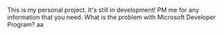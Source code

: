 This is my personal project. It's still in development!
PM me for any information that you need.
What is the problem with Microsoft Developer Program?
aa
